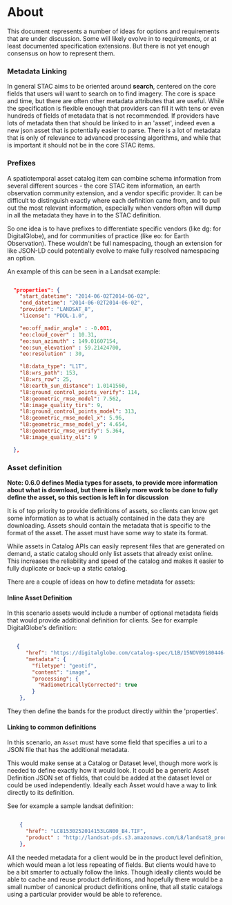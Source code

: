 # About

This document represents a number of ideas for options and requirements that are under discussion.
Some will likely evolve in to requirements, or at least documented specification extensions. But there
is not yet enough consensus on how to represent them.

### Metadata Linking

In general STAC aims to be oriented around **search**, centered on the core fields that users will want to search on to find imagery.
The core is space and time, but there are often other metadata attributes that are useful. While the specification is flexible enough that
providers can fill it with tens or even hundreds of fields of metadata that is not recommended. If providers have lots of metadata then 
that should be linked to in an 'asset', indeed even a new json asset that is potentially easier to parse. There is a lot of metadata that
is only of relevance to advanced processing algorithms, and while that is important it should not be in the core STAC items.


### Prefixes

A spatiotemporal asset catalog item can combine schema information from several different sources - the core STAC item information, 
an earth observation community extension, and a vendor specific provider. It can be difficult to distinguish exactly where each definition
came from, and to pull out the most relevant information, especially when vendors often will dump in all the metadata they have in to the
STAC definition. 

So one idea is to have prefixes to differentiate specific vendors (like dg: for DigitalGlobe), and for communities of practice (like eo: for Earth 
Observation). These wouldn't be full namespacing, though an extension for like JSON-LD could potentially evolve to make fully resolved namespacing
an option. 

An example of this can be seen in a Landsat example:

```json

  "properties": {
    "start_datetime": "2014-06-02T2014-06-02",
    "end_datetime": "2014-06-02T2014-06-02",
    "provider": "LANDSAT_8",
    "license": "PDDL-1.0",

    "eo:off_nadir_angle" : -0.001,
    "eo:cloud_cover" : 10.31,
    "eo:sun_azimuth" : 149.01607154,
    "eo:sun_elevation" : 59.21424700,
    "eo:resolution" : 30,

    "l8:data_type": "L1T",
    "l8:wrs_path": 153,
    "l8:wrs_row": 25,
    "l8:earth_sun_distance": 1.0141560,
    "l8:ground_control_points_verify": 114,
    "l8:geometric_rmse_model": 7.562,
    "l8:image_quality_tirs": 9,
    "l8:ground_control_points_model": 313,
    "l8:geometric_rmse_model_x": 5.96,
    "l8:geometric_rmse_model_y": 4.654,
    "l8:geometric_rmse_verify": 5.364,
    "l8:image_quality_oli": 9

  },

```



### Asset definition

**Note: 0.6.0 defines Media types for assets, to provide more information about what is download, but there is likely
more work to be done to fully define the asset, so this section is left in for discussion**


It is of top priority to provide definitions of assets, so clients can know get some information as to 
what is actually contained in the data they are downloading. Assets should contain the metadata that is 
specific to the format of the asset. The asset must have some way to state its format. 

While assets in Catalog APIs can easily represent files that are generated on demand, a static
catalog should only list assets that already exist online. This increases the reliability and speed
of the catalog and makes it easier to fully duplicate or back-up a static catalog.


 There are a couple of ideas on how to define metadata for assets:

#### Inline Asset Definition

In this scenario assets would include a number of optional metadata fields that would provide additional
definition for clients. See for example DigitalGlobe's definition:

```json

   {	
      "href": "https://digitalglobe.com/catalog-spec/L1B/15NOV09180446-M1BS-056823192010_01_P002.TIF",
      "metadata": {
        "filetype": "geotif",
        "content": "image",
        "processing": {
          "RadiometricallyCorrected": true
        }
    },

 ```

 They then define the bands for the product directly within the 'properties'.

#### Linking to common definitions

In this scenario, an `Asset` must have some field that specifies a uri to a JSON file that has the additional metadata.

This would make sense at a Catalog or Dataset level, though more work is needed to define exactly how it would look. It
could be a generic Asset Definition JSON set of fields, that could be added at the dataset level or could be used 
independently. Ideally each Asset would have a way to link directly to its definition.

See for example a sample landsat definition:

```json

    {
      "href": "LC81530252014153LGN00_B4.TIF",
      "product" : "http://landsat-pds.s3.amazonaws.com/L8/landsat8_product-band-4.json",
    },

```

All the needed metadata for a client would be in the product level definition, which would mean a lot less
repeating of fields. But clients would have to be a bit smarter to actually follow the links. Though ideally
clients would be able to cache and reuse product definitions, and hopefully there would be a small number
of canonical product definitions online, that all static catalogs using a particular provider would be
able to reference.



